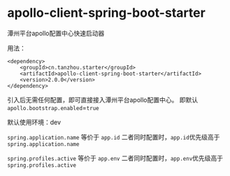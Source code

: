 # apollo-client-spring-boot-starter

潭州平台apollo配置中心快速启动器

用法：
```
<dependency>
    <groupId>cn.tanzhou.starter</groupId>
    <artifactId>apollo-client-spring-boot-starter</artifactId>
    <version>2.0.0</version>
</dependency>
```

引入后无需任何配置，即可直接接入潭州平台apollo配置中心。
即默认`apollo.bootstrap.enabled`=`true`

默认使用环境：dev

`spring.application.name` 等价于 `app.id`
二者同时配置时，`app.id`优先级高于`spring.application.name`

`spring.profiles.active` 等价于 `app.env`
二者同时配置时，`app.env`优先级高于`spring.profiles.active`


